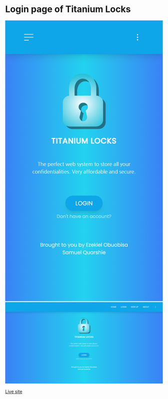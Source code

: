 # Login page of Titanium Locks

![Mobile view](./public/images/mobile-view.png)
![Desktop view](./public/images/desktop-view.png)

[Live site](https://titaniumloginpage.netlify.app/)
